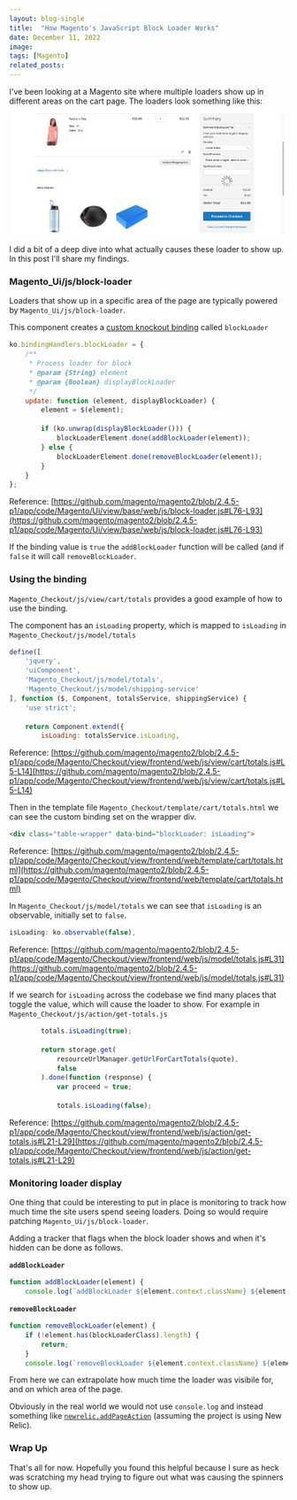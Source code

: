 ```yaml
---
layout: blog-single
title:  "How Magento's JavaScript Block Loader Works"
date: December 11, 2022
image: 
tags: [Magento]
related_posts:
---
```


I've been looking at a Magento site where multiple loaders show up in different areas on the cart page. The loaders look something like this:

<img
  class="rounded shadow"
  src="/img/blog/magento-javascript-block-loader/block-loader.jpeg"
  alt="Screenshot of what the loader looks like">

I did a bit of a deep dive into what actually causes these loader to show up. In this post I'll share my findings.

<!-- excerpt_separator -->

### Magento_Ui/js/block-loader

Loaders that show up in a specific area of the page are typically powered by `Magento_Ui/js/block-loader`.

This component creates a [custom knockout binding](https://knockoutjs.com/documentation/custom-bindings.html) called `blockLoader`

```javascript
ko.bindingHandlers.blockLoader = {
    /**
     * Process loader for block
     * @param {String} element
     * @param {Boolean} displayBlockLoader
     */
    update: function (element, displayBlockLoader) {
        element = $(element);

        if (ko.unwrap(displayBlockLoader())) {
            blockLoaderElement.done(addBlockLoader(element));
        } else {
            blockLoaderElement.done(removeBlockLoader(element));
        }
    }
};
```

Reference: [https://github.com/magento/magento2/blob/2.4.5-p1/app/code/Magento/Ui/view/base/web/js/block-loader.js#L76-L93](https://github.com/magento/magento2/blob/2.4.5-p1/app/code/Magento/Ui/view/base/web/js/block-loader.js#L76-L93)

If the binding value is `true` the `addBlockLoader` function will be called (and if `false` it will call `removeBlockLoader`.

### Using the binding

`Magento_Checkout/js/view/cart/totals` provides a good example of how to use the binding.

The component has an `isLoading` property, which is mapped to `isLoading` in `Magento_Checkout/js/model/totals`

```javascript
define([
    'jquery',
    'uiComponent',
    'Magento_Checkout/js/model/totals',
    'Magento_Checkout/js/model/shipping-service'
], function ($, Component, totalsService, shippingService) {
    'use strict';

    return Component.extend({
        isLoading: totalsService.isLoading,
```

Reference: [https://github.com/magento/magento2/blob/2.4.5-p1/app/code/Magento/Checkout/view/frontend/web/js/view/cart/totals.js#L5-L14](https://github.com/magento/magento2/blob/2.4.5-p1/app/code/Magento/Checkout/view/frontend/web/js/view/cart/totals.js#L5-L14)

Then in the template file `Magento_Checkout/template/cart/totals.html` we can see the custom binding set on the wrapper div.

```html
<div class="table-wrapper" data-bind="blockLoader: isLoading">
```

Reference: [https://github.com/magento/magento2/blob/2.4.5-p1/app/code/Magento/Checkout/view/frontend/web/template/cart/totals.html](https://github.com/magento/magento2/blob/2.4.5-p1/app/code/Magento/Checkout/view/frontend/web/template/cart/totals.html)

In `Magento_Checkout/js/model/totals` we can see that `isLoading` is an observable, initially set to `false`.

```javascript
isLoading: ko.observable(false),
```

Reference: [https://github.com/magento/magento2/blob/2.4.5-p1/app/code/Magento/Checkout/view/frontend/web/js/model/totals.js#L31](https://github.com/magento/magento2/blob/2.4.5-p1/app/code/Magento/Checkout/view/frontend/web/js/model/totals.js#L31)

If we search for `isLoading` across the codebase we find many places that toggle the value, which will cause the loader to show. For example in `Magento_Checkout/js/action/get-totals.js`

```javascript
        totals.isLoading(true);

        return storage.get(
            resourceUrlManager.getUrlForCartTotals(quote),
            false
        ).done(function (response) {
            var proceed = true;

            totals.isLoading(false);
```

Reference: [https://github.com/magento/magento2/blob/2.4.5-p1/app/code/Magento/Checkout/view/frontend/web/js/action/get-totals.js#L21-L29](https://github.com/magento/magento2/blob/2.4.5-p1/app/code/Magento/Checkout/view/frontend/web/js/action/get-totals.js#L21-L29)

### Monitoring loader display

One thing that could be interesting to put in place is monitoring to track how much time the site users spend seeing loaders. Doing so would require patching `Magento_Ui/js/block-loader`.

Adding a tracker that flags when the block loader shows and when it's hidden can be done as follows.

**`addBlockLoader`**

```javascript
function addBlockLoader(element) {
    console.log(`addBlockLoader ${element.context.className} ${element.context.id} ${performance.now()}`);
``` 

**`removeBlockLoader`**

```javascript
function removeBlockLoader(element) {
    if (!element.has(blockLoaderClass).length) {
        return;
    }
    console.log(`removeBlockLoader ${element.context.className} ${element.context.id} ${performance.now()}`);
```

From here we can extrapolate how much time the loader was visibile for, and on which area of the page.

Obviously in the real world we would not use `console.log` and instead something like [`newrelic.addPageAction`](https://docs.newrelic.com/docs/browser/new-relic-browser/browser-apis/addpageaction/) (assuming the project is using New Relic).

### Wrap Up

That's all for now. Hopefully you found this helpful because I sure as heck was scratching my head trying to figure out what was causing the spinners to show up.